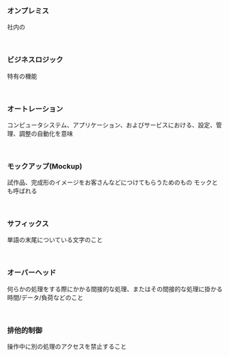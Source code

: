 ### **オンプレミス**
社内の

</br>

### **ビジネスロジック**
特有の機能

</br>

### **オートレーション**
コンピュータシステム、アプリケーション、およびサービスにおける、設定、管理、調整の自動化を意味

</br>

### **モックアップ(Mockup)**
試作品、完成形のイメージをお客さんなどにつけてもらうためのもの
モックとも呼ばれる

</br>

### **サフィックス**
単語の末尾についている文字のこと

</br>

### **オーバーヘッド**
何らかの処理をする際にかかる間接的な処理、またはその間接的な処理に掛かる時間/データ/負荷などのこと

</br>

### **排他的制御**
操作中に別の処理のアクセスを禁止すること